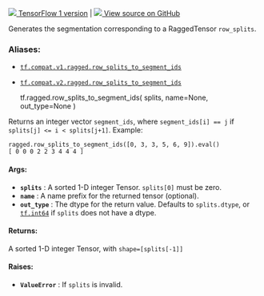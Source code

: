 [ ![](https://tensorflow.google.cn/images/tf_logo_32px.png) TensorFlow 1
version](/versions/r1.15/api_docs/python/tf/ragged/row_splits_to_segment_ids)
|  [ ![](https://tensorflow.google.cn/images/GitHub-Mark-32px.png) View source
on GitHub
](https://github.com/tensorflow/tensorflow/blob/r2.0/tensorflow/python/ops/ragged/segment_id_ops.py#L33-L73)  
  
  
Generates the segmentation corresponding to a RaggedTensor `row_splits`.

### Aliases:

  * [`tf.compat.v1.ragged.row_splits_to_segment_ids`](/api_docs/python/tf/ragged/row_splits_to_segment_ids)
  * [`tf.compat.v2.ragged.row_splits_to_segment_ids`](/api_docs/python/tf/ragged/row_splits_to_segment_ids)

    
    
    tf.ragged.row_splits_to_segment_ids(
        splits,
        name=None,
        out_type=None
    )
    

Returns an integer vector `segment_ids`, where `segment_ids[i] == j` if
`splits[j] <= i < splits[j+1]`. Example:

    
    
    ragged.row_splits_to_segment_ids([0, 3, 3, 5, 6, 9]).eval()
    [ 0 0 0 2 2 3 4 4 4 ]
    

#### Args:

  * **`splits`** : A sorted 1-D integer Tensor. `splits[0]` must be zero.
  * **`name`** : A name prefix for the returned tensor (optional).
  * **`out_type`** : The dtype for the return value. Defaults to `splits.dtype`, or [`tf.int64`](https://tensorflow.google.cn/api_docs/python/tf#int64) if `splits` does not have a dtype.

#### Returns:

A sorted 1-D integer Tensor, with `shape=[splits[-1]]`

#### Raises:

  * **`ValueError`** : If `splits` is invalid.

